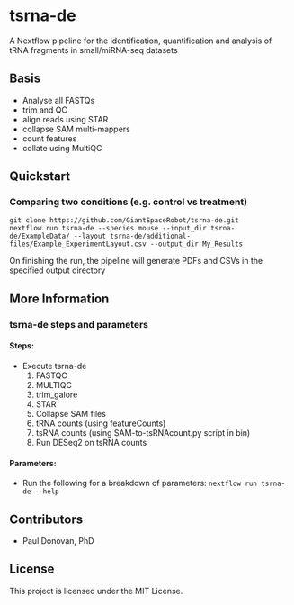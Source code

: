 # tsrna-de

A Nextflow pipeline for the identification, quantification and analysis of tRNA fragments in small/miRNA-seq datasets

## Basis

* Analyse all FASTQs
* trim and QC 
* align reads using STAR 
* collapse SAM multi-mappers
* count features
* collate using MultiQC

## Quickstart
### Comparing two conditions (e.g. control vs treatment)
```
git clone https://github.com/GiantSpaceRobot/tsrna-de.git
nextflow run tsrna-de --species mouse --input_dir tsrna-de/ExampleData/ --layout tsrna-de/additional-files/Example_ExperimentLayout.csv --output_dir My_Results
```

On finishing the run, the pipeline will generate PDFs and CSVs in the specified output directory

## More Information
### tsrna-de steps and parameters 
#### Steps:
* Execute tsrna-de 
  1. FASTQC 
  2. MULTIQC
  3. trim_galore
  4. STAR
  5. Collapse SAM files
  6. tRNA counts (using featureCounts)
  7. tsRNA counts (using SAM-to-tsRNAcount.py script in bin)
  8. Run DESeq2 on tsRNA counts
#### Parameters:
* Run the following for a breakdown of parameters:
`nextflow run tsrna-de --help`

## Contributors
* Paul Donovan, PhD

## License
This project is licensed under the MIT License.

